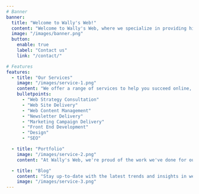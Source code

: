 ```yaml
---
# Banner
banner:
  title: "Welcome to Wally's Web!"
  content: "Welcome to Wally's Web, where we specialize in providing high-quality web content management and SEO services to businesses of all sizes. Our team of experienced professionals is dedicated to helping you achieve your online goals and grow your business through the power of the web. Contact us today to learn more about how we can help you succeed!"
  image: "/images/banner.png"
  button:
    enable: true
    label: "Contact us"
    link: "/contact/"

# Features
features:
  - title: "Our Services"
    image: "/images/service-1.png"
    content: "We offer a range of services to help you succeed online, including:"
    bulletpoints:
      - "Web Strategy Consultation"
      - "Web Site Delivery"
      - "Web Content Management"
      - "Newsletter Delivery"
      - "Marketing Campaign Delivery"
      - "Front End Development"
      - "Design"
      - "SEO"

  - title: "Portfolio"
    image: "/images/service-2.png"
    content: "At Wally's Web, we're proud of the work we've done for our clients. From small startups to large enterprises, we've helped businesses of all sizes achieve their online goals and succeed in the digital age."

  - title: "Blog"
    content: "Stay up-to-date with the latest trends and insights in web content management, SEO, and JAMstack architecture by following our blog. We regularly publish informative and engaging articles on topics like best practices for website content management, tips for improving your SEO, and insights into the latest JAMstack trends and techniques."
    image: "/images/service-3.png"
---
```

